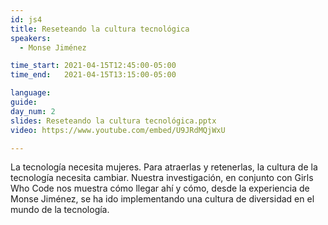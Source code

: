 ```yaml
---
id: js4
title: Reseteando la cultura tecnológica
speakers:
  - Monse Jiménez 

time_start: 2021-04-15T12:45:00-05:00
time_end:   2021-04-15T13:15:00-05:00

language: 
guide:
day_num: 2
slides: Reseteando la cultura tecnológica.pptx
video: https://www.youtube.com/embed/U9JRdMQjWxU

---
```


La tecnología necesita mujeres. Para atraerlas y retenerlas, la cultura de la tecnología necesita cambiar. Nuestra investigación, en conjunto con Girls Who Code nos muestra cómo llegar ahí y cómo, desde la experiencia de Monse Jiménez, se ha ido implementando una cultura de diversidad en el mundo de la tecnología.


